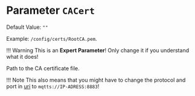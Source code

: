 # Parameter `CACert`
Default Value: `""`

Example: `/config/certs/RootCA.pem`.

!!! Warning
    This is an **Expert Parameter**! Only change it if you understand what it does!

Path to the CA certificate file.

!!! Note
    This also means that you might have to change the protocol and port in [uri](https://jomjol.github.io/AI-on-the-edge-device-docs/Parameters/#parameter-uri) to `mqtts://IP-ADRESS:8883`!
